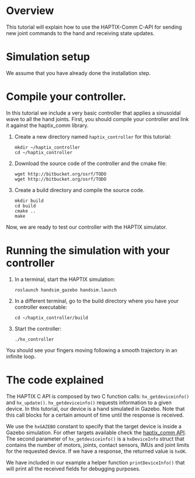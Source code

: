 # Overview

This tutorial will explain how to use the HAPTIX-Comm C-API for sending new
joint commands to the hand and receiving state updates.

# Simulation setup

We assume that you have already done the installation step.

# Compile your controller.

In this tutorial we include a very basic controller that applies a sinusoidal
wave to all the hand joints. First, you should compile your controller and link
it against the haptix_comm library.

1. Create a new directory named `haptix_controller` for this tutorial:

    ~~~
    mkdir ~/haptix_controller
    cd ~/haptix_controller
    ~~~

1. Download the source code of the controller and the cmake file:

    ~~~
    wget http://bitbucket.org/osrf/TODO
    wget http://bitbucket.org/osrf/TODO
    ~~~

1. Create a build directory and compile the source code.

    ~~~
    mkdir build
    cd build
    cmake ..
    make
    ~~~

Now, we are ready to test our controller with the HAPTIX simulator.

# Running the simulation with your controller

1. In a terminal, start the HAPTIX simulation:

    ~~~
    roslaunch handsim_gazebo handsim.launch
    ~~~

1. In a different terminal, go to the build directory where you have your
controller executable:

    ~~~
    cd ~/haptix_controller/build
    ~~~

1. Start the controller:

    ~~~
    ./hx_controller
    ~~~

You should see your fingers moving following a smooth trajectory in an infinite
loop.

# The code explained

<include from='/int main/' to='/printDeviceInfo\(.deviceInfo\)/' src='http://bitbucket.org/osrf/gazebo_tutorials/raw/default/haptix_comm/files/hx_controller.c' />

The HAPTIX C API is composed by two C function calls: `hx_getdeviceinfo()` and
`hx_update()`. `hx_getdeviceinfo()` requests information to a given device.
In this tutorial, our device is a hand simulated in Gazebo. Note that this call
blocks for a certain amount of time until the response is received.

We use the `hxGAZEBO` constant to specify that the target device is inside a Gazebo
simulation. For other targets available check the [haptix_comm API](https://bitbucket.org/osrf/haptix_comm/src/cfd7e09c00ad045c0ee99a871f786971dc527fc5/include/haptix/comm/haptix.h?at=default). The second parameter of `hx_getdeviceinfo()` is a `hxDeviceInfo` struct that
contains the number of motors, joints, contact sensors, IMUs and joint limits
for the requested device. If we have a response, the returned value is `hxOK`.

We have included in our example a helper function `printDeviceInfo()` that will
print all the received fields for debugging purposes.

<include from='/  // Send commands/' to='/    usleep\(10000\);/' src='http://bitbucket.org/osrf/gazebo_tutorials/raw/default/haptix_comm/files/hx_controller.c' />
